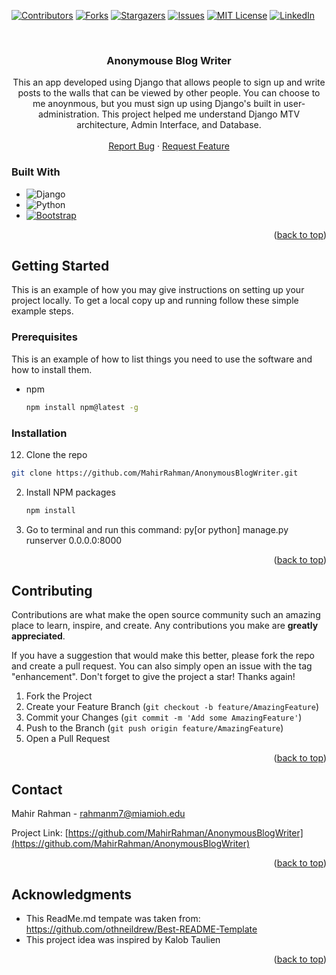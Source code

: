 <div id="top"></div>
<!--
*** Thanks for checking out the Best-README-Template. If you have a suggestion
*** that would make this better, please fork the repo and create a pull request
*** or simply open an issue with the tag "enhancement".
*** Don't forget to give the project a star!
*** Thanks again! Now go create something AMAZING! :D
-->



<!-- PROJECT SHIELDS -->
<!--
*** I'm using markdown "reference style" links for readability.
*** Reference links are enclosed in brackets [ ] instead of parentheses ( ).
*** See the bottom of this document for the declaration of the reference variables
*** for contributors-url, forks-url, etc. This is an optional, concise syntax you may use.
*** https://www.markdownguide.org/basic-syntax/#reference-style-links
-->
[![Contributors][contributors-shield]][contributors-url]
[![Forks][forks-shield]][forks-url]
[![Stargazers][stars-shield]][stars-url]
[![Issues][issues-shield]][issues-url]
[![MIT License][license-shield]][license-url]
[![LinkedIn][linkedin-shield]][linkedin-url]



<!-- PROJECT LOGO -->
<br />
<div align="center">

<h3 align="center">Anonymouse Blog Writer</h3>

  <p align="center">
    This an app developed using Django that allows people to sign up and write posts to the walls that can be viewed by other people. You can choose to me anoynmous, but you must sign up using Django's built in user-administration. This project helped me understand Django MTV architecture, Admin Interface, and Database. 
    <br />
    <br />
    <a href="https://github.com/MahirRahman/AnonymousBlogWriter/issues">Report Bug</a>
    ·
    <a href="https://github.com/MahirRahman/AnonymousBlogWriter/issues">Request Feature</a>
  </p>
</div>


### Built With

* ![Django][Django]
* ![Python][Python]
* [![Bootstrap][Bootstrap.com]][Bootstrap-url]


<p align="right">(<a href="#top">back to top</a>)</p>



<!-- GETTING STARTED -->
## Getting Started

This is an example of how you may give instructions on setting up your project locally.
To get a local copy up and running follow these simple example steps.

### Prerequisites

This is an example of how to list things you need to use the software and how to install them.
* npm
  ```sh
  npm install npm@latest -g
  ```

### Installation
12. Clone the repo
   ```sh
   git clone https://github.com/MahirRahman/AnonymousBlogWriter.git
   ```
2. Install NPM packages
   ```sh
   npm install
   ```
3. Go to terminal and run this command: py[or python] manage.py runserver  0.0.0.0:8000
<p align="right">(<a href="#top">back to top</a>)</p>



<!-- CONTRIBUTING -->
## Contributing

Contributions are what make the open source community such an amazing place to learn, inspire, and create. Any contributions you make are **greatly appreciated**.

If you have a suggestion that would make this better, please fork the repo and create a pull request. You can also simply open an issue with the tag "enhancement".
Don't forget to give the project a star! Thanks again!

1. Fork the Project
2. Create your Feature Branch (`git checkout -b feature/AmazingFeature`)
3. Commit your Changes (`git commit -m 'Add some AmazingFeature'`)
4. Push to the Branch (`git push origin feature/AmazingFeature`)
5. Open a Pull Request

<p align="right">(<a href="#top">back to top</a>)</p>


<!-- CONTACT -->
## Contact

Mahir Rahman - rahmanm7@miamioh.edu

Project Link: [https://github.com/MahirRahman/AnonymousBlogWriter](https://github.com/MahirRahman/AnonymousBlogWriter)

<p align="right">(<a href="#top">back to top</a>)</p>



<!-- ACKNOWLEDGMENTS -->
## Acknowledgments

* This ReadMe.md tempate was taken from: https://github.com/othneildrew/Best-README-Template
* This project idea was inspired by Kalob Taulien

<p align="right">(<a href="#top">back to top</a>)</p>



<!-- MARKDOWN LINKS & IMAGES -->
<!-- https://www.markdownguide.org/basic-syntax/#reference-style-links -->
[contributors-shield]: https://img.shields.io/github/contributors/MahirRahman/AnonymousBlogWriter.svg?style=for-the-badge
[contributors-url]: https://github.com/MahirRahman/AnonymousBlogWriter/graphs/contributors
[forks-shield]: https://img.shields.io/github/forks/MahirRahman/AnonymousBlogWriter.svg?style=for-the-badge
[forks-url]: https://github.com/MahirRahman/AnonymousBlogWriter/network/members
[stars-shield]: https://img.shields.io/github/stars/MahirRahman/AnonymousBlogWriter.svg?style=for-the-badge
[stars-url]: https://github.com/MahirRahman/AnonymousBlogWriter/stargazers
[issues-shield]: https://img.shields.io/github/issues/MahirRahman/AnonymousBlogWriter.svg?style=for-the-badge
[issues-url]: https://github.com/MahirRahman/AnonymousBlogWriter/issues
[license-shield]: https://img.shields.io/github/license/MahirRahman/AnonymousBlogWriter.svg?style=for-the-badge
[license-url]: https://github.com/MahirRahman/AnonymousBlogWriter/blob/master/LICENSE.txt
[linkedin-shield]: https://img.shields.io/badge/-LinkedIn-black.svg?style=for-the-badge&logo=linkedin&colorB=555
[linkedin-url]: https://linkedin.com/in/mahirrahman
[Django]: https://img.shields.io/pypi/djversions/djangorestframework?style=for-the-badge
[Python]: https://img.shields.io/github/pipenv/locked/python-version/MahirRahman/AnonymousBlogWriter?style=for-the-badge
[Bootstrap.com]: https://img.shields.io/badge/Bootstrap-563D7C?style=for-the-badge&logo=bootstrap&logoColor=white
[Bootstrap-url]: https://getbootstrap.com
